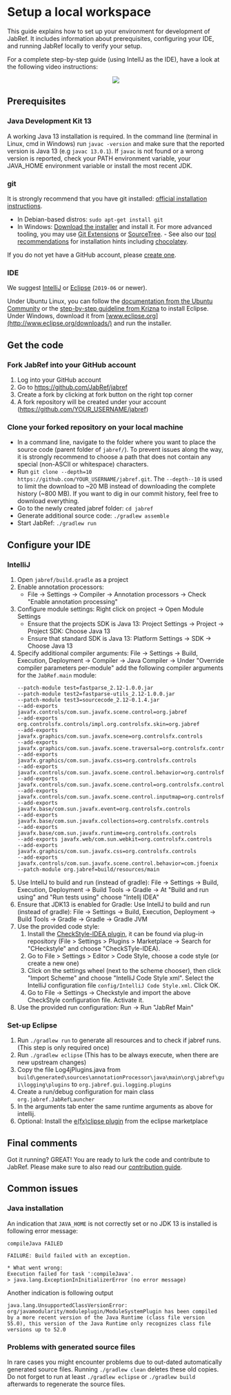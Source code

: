# Setup a local workspace

This guide explains how to set up your environment for development of JabRef. It includes information about prerequisites, configuring your IDE, and running JabRef locally to verify your setup.

For a complete step-by-step guide (using IntellJ as the IDE), have a look at the following video instructions:

<p align="center">
  <a href="http://www.youtube.com/watch?v=FeQpygT0314"><img src="http://img.youtube.com/vi/FeQpygT0314/0.jpg" /></a>
</p>

## Prerequisites

### Java Development Kit 13

A working Java 13 installation is required. In the command line (terminal in Linux, cmd in Windows) run `javac -version` and make sure that the reported version is Java 13 (e.g `javac 13.0.1`). If `javac` is not found or a wrong version is reported, check your PATH environment variable, your JAVA_HOME environment variable or install the most recent JDK.

### git

It is strongly recommend that you have git installed: [official installation instructions](https://git-scm.com/book/en/v2/Getting-Started-Installing-Git).

* In Debian-based distros: `sudo apt-get install git`
* In Windows: [Download the installer](http://git-scm.com/download/win) and install it. For more advanced tooling, you may use [Git Extensions](http://gitextensions.github.io/) or [SourceTree](https://www.sourcetreeapp.com/). - See also our [tool recommendations](tools.md) for installation hints including [chocolatey](https://chocolatey.org/).

If you do not yet have a GitHub account, please [create one](https://github.com/join).

### IDE

We suggest [IntelliJ](https://www.jetbrains.com/idea/) or [Eclipse](https://eclipse.org/) (`2019-06` or newer).

Under Ubuntu Linux, you can follow the [documentation from the Ubuntu Community](https://help.ubuntu.com/community/EclipseIDE#Download_Eclipse) or the [step-by-step guideline from Krizna](www.krizna.com/ubuntu/install-eclipse-in-ubuntu-12-04/) to install Eclipse. Under Windows, download it from [www.eclipse.org](http://www.eclipse.org/downloads/) and run the installer.

## Get the code

### Fork JabRef into your GitHub account

1. Log into your GitHub account
2. Go to <https://github.com/JabRef/jabref>
3. Create a fork by clicking at fork button on the right top corner
4. A fork repository will be created under your account (https://github.com/YOUR_USERNAME/jabref)

### Clone your forked repository on your local machine

* In a command line, navigate to the folder where you want to place the source code (parent folder of `jabref/`). To prevent issues along the way, it is strongly recommend to choose a path that does not contain any special (non-ASCII or whitespace) characters.
* Run `git clone --depth=10 https://github.com/YOUR_USERNAME/jabref.git`. The `--depth--10` is used to limit the download to ~20 MB instead of downloading the complete history (~800 MB). If you want to dig in our commit history, feel free to download everything.
* Go to the newly created jabref folder: `cd jabref`
* Generate additional source code: `./gradlew assemble`
* Start JabRef: `./gradlew run`

## Configure your IDE

### IntelliJ

1. Open `jabref/build.gradle` as a project
2. Enable annotation processors:
   * File -> Settings -> Compiler -> Annotation processors -> Check "Enable annotation processing"
3. Configure module settings: Right click on project -> Open Module Settings
   * Ensure that the projects SDK is Java 13: Project Settings -> Project -> Project SDK: Choose Java 13
   * Ensure that standard SDK is Java 13: Platform Settings -> SDK -> Choose Java 13
4. Specify additional compiler arguments: File -> Settings -> Build, Execution, Deployment -> Compiler -> Java Compiler -> Under "Override compiler parameters per-module" add the following compiler arguments for the `JabRef.main` module:
   ```text
   --patch-module test=fastparse_2.12-1.0.0.jar
   --patch-module test2=fastparse-utils_2.12-1.0.0.jar
   --patch-module test3=sourcecode_2.12-0.1.4.jar
   --add-exports javafx.controls/com.sun.javafx.scene.control=org.jabref
   --add-exports org.controlsfx.controls/impl.org.controlsfx.skin=org.jabref
   --add-exports javafx.graphics/com.sun.javafx.scene=org.controlsfx.controls
   --add-exports javafx.graphics/com.sun.javafx.scene.traversal=org.controlsfx.controls
   --add-exports javafx.graphics/com.sun.javafx.css=org.controlsfx.controls
   --add-exports javafx.controls/com.sun.javafx.scene.control.behavior=org.controlsfx.controls
   --add-exports javafx.controls/com.sun.javafx.scene.control=org.controlsfx.controls
   --add-exports javafx.controls/com.sun.javafx.scene.control.inputmap=org.controlsfx.controls
   --add-exports javafx.base/com.sun.javafx.event=org.controlsfx.controls
   --add-exports javafx.base/com.sun.javafx.collections=org.controlsfx.controls
   --add-exports javafx.base/com.sun.javafx.runtime=org.controlsfx.controls
   --add-exports javafx.web/com.sun.webkit=org.controlsfx.controls
   --add-exports javafx.graphics/com.sun.javafx.css=org.controlsfx.controls
   --add-exports javafx.controls/com.sun.javafx.scene.control.behavior=com.jfoenix
   --patch-module org.jabref=build/resources/main
   ```
4. Use IntellJ to build and run (instead of gradle): File -> Settings -> Build, Execution, Deployment ->  Build Tools -> Gradle -> At "Build and run using" and "Run tests using" choose "Intellj IDEA"
4. Ensure that JDK13 is enabled for Gradle: Use IntellJ to build and run (instead of gradle): File -> Settings -> Build, Execution, Deployment ->  Build Tools -> Gradle -> Gradle -> Gradle JVM
5. Use the provided code style: 
   1. Install the [CheckStyle-IDEA plugin](http://plugins.jetbrains.com/plugin/1065?pr=idea), it can be found via plug-in repository (File > Settings > Plugins > Marketplace -> Search for "CHeckstyle" and choose "CheckSTyle-IDEA).
   2. Go to File > Settings > Editor > Code Style, choose a code style (or create a new one) 
   3. Click on the settings wheel (next to the scheme chooser), then click "Import Scheme" and choose "IntelliJ Code Style xml". Select the IntelliJ configuration file `config/IntelliJ Code Style.xml`. Click OK.
   4. Go to File -> Settings -> Checkstyle and import the above CheckStyle configuration file. Activate it.
6. Use the provided run configuration: Run -> Run "JabRef Main"

### Set-up Eclipse

1. Run `./gradlew run` to generate all resources and to check if jabref runs. (This step is only required once)
2. Run `./gradlew eclipse` (This has to be always execute, when there are new upstream changes)
7. Copy the file Log4jPlugins.java from `build\generated\sources\annotationProcessor\java\main\org\jabref\gui\logging\plugins` to `org.jabref.gui.logging.plugins`
8. Create a run/debug configuration for main class `org.jabref.JabRefLauncher` 
9. In the arguments tab enter the same runtime arguments as above for intellij.
10. Optional: Install the [e(fx)clipse plugin](http://www.eclipse.org/efxclipse/index.html) from the eclipse marketplace

## Final comments

Got it running? GREAT! You are ready to lurk the code and contribute to JabRef. Please make sure to also read our [contribution guide](https://github.com/JabRef/jabref/blob/master/CONTRIBUTING.md).

## Common issues

### Java installation

An indication that `JAVA_HOME` is not correctly set or no JDK 13 is installed is following error message:

```text
compileJava FAILED

FAILURE: Build failed with an exception.

* What went wrong:
Execution failed for task ':compileJava'.
> java.lang.ExceptionInInitializerError (no error message)
```

Another indication is following output

```text
java.lang.UnsupportedClassVersionError: org/javamodularity/moduleplugin/ModuleSystemPlugin has been compiled by a more recent version of the Java Runtime (class file version 55.0), this version of the Java Runtime only recognizes class file versions up to 52.0
```

### Problems with generated source files

In rare cases you might encounter problems due to out-dated automatically generated source files. Running `./gradlew clean` deletes these old copies. Do not forget to run at least `./gradlew eclipse` or `./gradlew build` afterwards to regenerate the source files.
